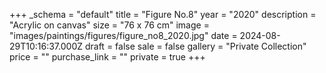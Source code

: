 +++
_schema = "default"
title = "Figure No.8"
year = "2020"
description = "Acrylic on canvas"
size = "76 x 76 cm"
image = "images/paintings/figures/figure_no8_2020.jpg"
date = 2024-08-29T10:16:37.000Z
draft = false
sale = false
gallery = "Private Collection"
price = ""
purchase_link = ""
private = true
+++
